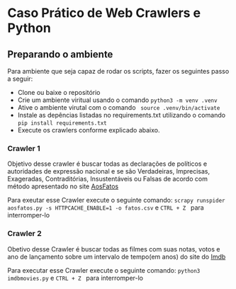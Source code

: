 # Caso Prático de Web Crawlers e Python

## Preparando o ambiente

Para ambiente que seja capaz de rodar os scripts, fazer os seguintes passo a seguir:

* Clone ou baixe o repositório
* Crie um ambiente viritual usando o comando ``` python3 -m venv .venv ```
* Ative o ambiente virutal com o comando ``` source .venv/bin/activate```
* Instale as depências listadas no requirements.txt utilizando o comando  ```pip install requirements.txt ```
* Execute os crawlers conforme explicado abaixo. 

### Crawler 1

Objetivo desse crawler é buscar todas as declarações de políticos e autoridades de expressão nacional e se são Verdadeiras, Imprecisas, Exageradas, Contraditórias, Insustentáveis ou Falsas de acordo com método apresentado no site [AosFatos](https://aosfatos.org/nosso-m%C3%A9todo/)

Para exeutar esse Crawler execute o seguinte comando: ``` scrapy runspider aosfatos.py -s HTTPCACHE_ENABLE=1 -o fatos.csv ``` e ```CTRL + Z ``` para interromper-lo

### Crawler 2

Obetivo desse Crawler é buscar todas as filmes com suas notas, votos e ano de lançamento sobre um intervalo de tempo(em anos) do site do [Imdb](https://www.imdb.com/?ref_=nv_home)

Para executar esse Crawler execute o seguinte comando: ``` python3 imdbmovies.py ``` e ```CTRL + Z ``` para interromper-lo
